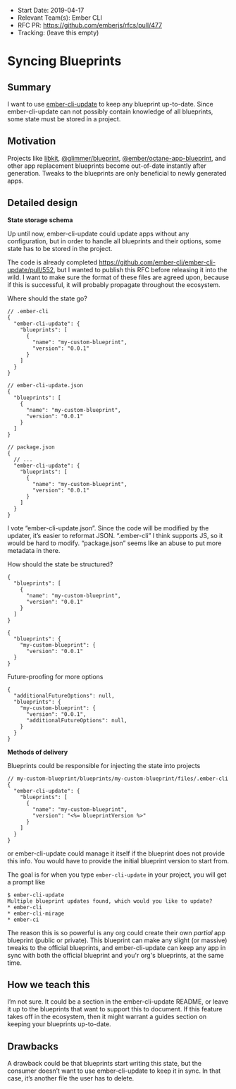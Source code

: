 - Start Date: 2019-04-17
- Relevant Team(s): Ember CLI
- RFC PR: https://github.com/emberjs/rfcs/pull/477
- Tracking: (leave this empty)

# Syncing Blueprints

## Summary

I want to use [ember-cli-update](https://github.com/ember-cli/ember-cli-update) to keep any blueprint up-to-date. Since ember-cli-update can not possibly contain knowledge of all blueprints, some state must be stored in a project.

## Motivation

Projects like [libkit](https://github.com/tildeio/libkit), [@glimmer/blueprint](https://github.com/glimmerjs/glimmer.js/tree/master/packages/%40glimmer/blueprint), [@ember/octane-app-blueprint](https://github.com/ember-cli/ember-octane-blueprint), and other app replacement blueprints become out-of-date instantly after generation. Tweaks to the blueprints are only beneficial to newly generated apps.

## Detailed design

**State storage schema**

Up until now, ember-cli-update could update apps without any configuration, but in order to handle all blueprints and their options, some state has to be stored in the project.

The code is already completed https://github.com/ember-cli/ember-cli-update/pull/552, but I wanted to publish this RFC before releasing it into the wild. I want to make sure the format of these files are agreed upon, because if this is successful, it will probably propagate throughout the ecosystem.

Where should the state go?

```
// .ember-cli
{
  "ember-cli-update": {
    "blueprints": [
      {
        "name": "my-custom-blueprint",
        "version": "0.0.1"
      }
    ]
  }
}
```

```
// ember-cli-update.json
{
  "blueprints": [
    {
      "name": "my-custom-blueprint",
      "version": "0.0.1"
    }
  ]
}
```

```
// package.json
{
  // ...
  "ember-cli-update": {
    "blueprints": [
      {
        "name": "my-custom-blueprint",
        "version": "0.0.1"
      }
    ]
  }
}
```

I vote “ember-cli-update.json”. Since the code will be modified by the updater, it’s easier to reformat JSON. “.ember-cli” I think supports JS, so it would be hard to modify. “package.json” seems like an abuse to put more metadata in there.

How should the state be structured?

```
{
  "blueprints": [
    {
      "name": "my-custom-blueprint",
      "version": "0.0.1"
    }
  ]
}
```

```
{
  "blueprints": {
    "my-custom-blueprint": {
      "version": "0.0.1"
  }
}
```

Future-proofing for more options

```
{
  "additionalFutureOptions": null,
  "blueprints": {
    "my-custom-blueprint": {
      "version": "0.0.1",
      "additionalFutureOptions": null,
    }
  }
}
```

**Methods of delivery**

Blueprints could be responsible for injecting the state into projects

```
// my-custom-blueprint/blueprints/my-custom-blueprint/files/.ember-cli
{
  "ember-cli-update": {
    "blueprints": [
      {
        "name": "my-custom-blueprint",
        "version": "<%= blueprintVersion %>"
      }
    ]
  }
}
```

or ember-cli-update could manage it itself if the blueprint does not provide this info. You would have to provide the initial blueprint version to start from.

The goal is for when you type `ember-cli-update` in your project, you will get a prompt like

```
$ ember-cli-update
Multiple blueprint updates found, which would you like to update?
* ember-cli
* ember-cli-mirage
* ember-ci
```

The reason this is so powerful is any org could create their own _partial_ app blueprint (public or private). This blueprint can make any slight (or massive) tweaks to the official blueprints, and ember-cli-update can keep any app in sync with both the official blueprint and you'r org's blueprints, at the same time.

## How we teach this

I’m not sure. It could be a section in the ember-cli-update README, or leave it up to the blueprints that want to support this to document. If this feature takes off in the ecosystem, then it might warrant a guides section on keeping your blueprints up-to-date.

## Drawbacks

A drawback could be that blueprints start writing this state, but the consumer doesn’t want to use ember-cli-update to keep it in sync. In that case, it’s another file the user has to delete.
